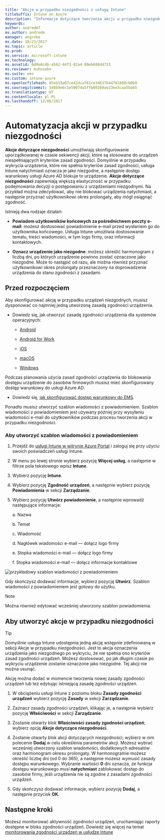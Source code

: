 ```yaml
---
title: "Akcje w przypadku niezgodności z usługą Intune"
titleSuffix: Intune on Azure
description: "Informacje dotyczące tworzenia akcji w przypadku niezgodności z usługą Intune"
keywords: 
author: andredm7
ms.author: andredm
manager: angrobe
ms.date: 10/21/2017
ms.topic: article
ms.prod: 
ms.service: microsoft-intune
ms.technology: 
ms.assetid: 6d0e0c4b-a562-44f3-82a4-80eb688d4733
ms.reviewer: muhosabe
ms.suite: ems
ms.custom: intune-azure
ms.openlocfilehash: 85eb19a07ce42dcaf61ce34637644761880cb0b9
ms.sourcegitcommit: 548b9e6c1e50074a5ffb89160ae23ee3caa5ba65
ms.translationtype: HT
ms.contentlocale: pl-PL
ms.lasthandoff: 12/06/2017
---
```

# <a name="automate-actions-for-noncompliance"></a>Automatyzacja akcji w przypadku niezgodności

**Akcje dotyczące niezgodności** umożliwiają skonfigurowanie uporządkowanej w czasie sekwencji akcji, które są stosowane do urządzeń niespełniających kryteriów zasad zgodności. Domyślnie w przypadku wykrycia urządzenia, które nie spełnia kryteriów zasad zgodności, usługa Intune natychmiast oznacza je jako niezgodne, a następnie dostęp warunkowy usługi Azure AD blokuje to urządzenie. **Akcje dotyczące niezgodności** zapewniają większą elastyczność w przypadku podejmowania decyzji o postępowaniu z urządzeniami niezgodnymi. Na przykład można zdecydować, aby nie blokować urządzenia natychmiast, a następnie przyznać użytkownikowi okres prolongaty, aby mógł osiągnąć zgodność.

Istnieją dwa rodzaje działań:

-   **Powiadom użytkowników końcowych za pośrednictwem poczty e-mail**: możesz dostosować powiadomienie e-mail przed wysłaniem go do użytkownika końcowego. Usługa Intune umożliwia dostosowanie tematu, treści wiadomości, w tym logo firmy, oraz informacji kontaktowych.

-   **Oznacz urządzenie jako niezgodne**: możesz określić harmonogram z liczbą dni, po których urządzenie powinno zostać oznaczone jako niezgodne. Może to nastąpić od razu, ale można również przyznać użytkownikowi okres prolongaty przeznaczony na doprowadzenie urządzenia do stanu zgodności z zasadami.

## <a name="before-you-begin"></a>Przed rozpoczęciem

Aby skonfigurować akcję w przypadku urządzeń niezgodnych, musisz dysponować co najmniej jedną utworzoną zasadą zgodności urządzenia.

-   Dowiedz się, jak utworzyć zasadę zgodności urządzenia dla systemów operacyjnych:

    -   [Android](compliance-policy-create-android.md)

    -   [Android for Work](compliance-policy-create-android-for-work.md)

    -   [iOS](compliance-policy-create-ios.md)
    
    -   [macOS](compliance-policy-create-mac-os.md)

    -   [Windows](compliance-policy-create-windows.md)

Podczas planowania użycia zasad zgodności urządzenia do blokowania dostępu urządzenie do zasobów firmowych musisz mieć skonfigurowany dostęp warunkowy do usługi Azure AD.

- Dowiedz się, [jak skonfigurować dostęp warunkowy do EMS](https://docs.microsoft.com/azure/active-directory/active-directory-conditional-access).

Ponadto musisz utworzyć szablon wiadomości z powiadomieniem. Szablon wiadomości z powiadomieniem jest używany później przy wysyłaniu wiadomości e-mail do użytkowników podczas procesu tworzenia akcji w przypadku niezgodności.

### <a name="to-create-a-notification-message-template"></a>Aby utworzyć szablon wiadomości z powiadomieniem

1. Przejdź do [usługi Intune w witrynie Azure Portal](https://portal.azure.com) i zaloguj się przy użyciu swoich poświadczeń usługi Intune.

2. W menu po lewej stronie wybierz pozycję **Więcej usług**, a następnie w filtrze pola tekstowego wpisz **Intune**.

3. Wybierz pozycję **Intune**.

4. Wybierz pozycję **Zgodność urządzeń**, a następnie wybierz pozycję **Powiadomienia** w sekcji **Zarządzanie**.

5. Wybierz pozycję **Utwórz powiadomienie**, a następnie wprowadź następujące informacje:

    a.  Nazwa

    b.  Temat

    c.  Wiadomość

    d.  Nagłówek wiadomości e-mail — dołącz logo firmy

    e.  Stopka wiadomości e-mail — dołącz logo firmy

    f.  Stopka wiadomości e-mail — dołącz informacje kontaktowe

![przykładowy szablon wiadomości z powiadomieniem](./media/actionsfornoncompliance-1.PNG)

Gdy skończysz dodawać informacje, wybierz pozycję **Utwórz**. Szablon wiadomości z powiadomieniem jest gotowy do użytku.

> [!NOTE] 
> Można również edytować wcześniej utworzony szablon powiadomienia.

## <a name="to-create-actions-for-non-compliance"></a>Aby utworzyć akcje w przypadku niezgodności

> [!TIP]
> Domyślnie usługa Intune udostępnia jedną akcję wstępnie zdefiniowaną w sekcji Akcje w przypadku niezgodności. Jest to akcja oznaczenia urządzenia jako niezgodnego po wykryciu, że nie spełnia ono kryteriów zasad zgodności urządzeń. Możesz dostosować, po jak długim czasie po wykryciu urządzenie zostanie oznaczone jako niezgodne. Tej akcji nie można usunąć.

Akcję można dodać w momencie tworzenia nowej zasady zgodności urządzeń lub też edytując istniejącą zasadę zgodności urządzeń.

1.  W obciążeniu usługi Intune z poziomu bloku **Zasady zgodności urządzeń** wybierz pozycję **Zasady** w sekcji **Zarządzanie**.

2.  Zaznacz zasady zgodności urządzeń, klikając je, a następnie wybierz pozycję **Właściwości** w sekcji **Zarządzanie**.

3.  Zostanie otwarty blok **Właściwości zasady zgodności urządzeń**; wybierz opcję **Akcje dotyczące niezgodności**.

4.  Zostanie otwarty blok akcji dotyczących niezgodności; wybierz w nim polecenie **Dodaj** w celu określenia parametrów akcji. Możesz wybrać wcześniej utworzony szablon wiadomości, dodatkowych adresatów oraz harmonogram okresu prolongaty. W harmonogramie możesz określić liczbę dni (od 0 do 365), a następnie możesz wymusić zasady dostępu warunkowego. Wybranie wartości **0** dni oznacza, że funkcja dostępu warunkowego musi **natychmiast** zablokować dostęp do zasobów firmy, jeśli urządzenia nie są zgodne z zasadami zgodności urządzeń.

5.  Gdy skończysz dodawać informacje, wybierz pozycję **Dodaj**, a następnie przycisk **OK**.

## <a name="next-steps"></a>Następne kroki

Możesz monitorować aktywność zgodności urządzeń, uruchamiając raporty dostępne w bloku zgodności urządzeń. Dowiedz się więcej na temat [monitorowania zgodności urządzeń w usłudze Intune](device-compliance-monitor.md)


